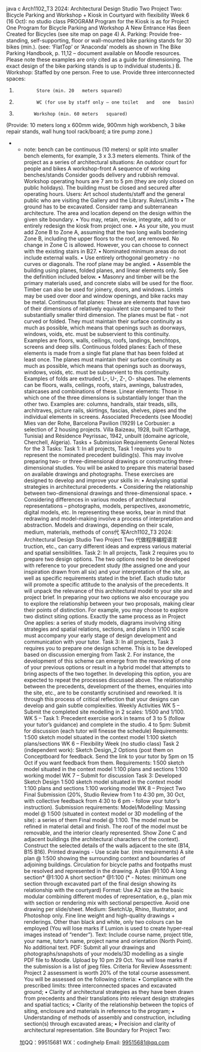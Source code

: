 java c
Arch1102_T3 2024: Architectural Design Studio Two
Project Two: Bicycle Parking and Workshop + Kiosk in Courtyard 
with flexibility Week 6 (16 Oct): no studio class 
PROGRAM 
Program for the Kiosk is as for Project One 
Program for Bicycle Parking and Workshop 
A New Entrance Has Been Created for Bicycles (see site   map   on   page 4)
A. Parking: 
Provide free-standing, self-supporting, floor or wall-mounted bike parking stands for 30   bikes   (min.).
(see:   ‘FlatTop’   or   ‘Anaconda’ models as shown in The Bike Parking Handbook, p.   11,12 – document   available   on   Moodle resources.   Please note these examples are only   cited   as   a   guide for   dimensioning.   The   exact   design   of            the bike parking stands is   up   to   individual   students.)
B. Workshop: 
Staffed by one   person.   Free to   use.
Provide three interconnected spaces:
1.             Store (min. 20   meters squared)
2.             WC (for use by staff only – one toilet   and   one   basin)
3.            Workshop (min. 60 meters   squared)
(Provide:   10 meters long x 600mm wide, 900mm   high workbench, 3   bike   repair   stands, wall   hung   tool   rack/board; a tire pump zone.)
* - note: bench can   be continuous   (10   meters)   or split   into   smaller   bench   elements,   for   example,   3   x   3.3   meters   elements.
Think of the project as a series of architectural situations:
An outdoor court for people and   bikes
A workshop-front 
A sequence of working benches/stands
Consider goods delivery and rubbish removal.
Workshop operating hours are 7 am to   5   pm   (they are   only   closed   on   public   holidays).   The   building   must   be   closed   and secured after operating hours.
Users: Art school students/staff and the general public who are visiting the   Gallery and   the   Library.
Rules/Limits 
• The ground has to be excavated. Consider ramp and subterranean architecture. The area and location depend on the design within the given site boundary. 
•             You   may,   retain,   revise,   integrate,   add   to   or   entirely   redesign   the   kiosk from   project   one.
•             As your site, you must add Zone B to Zone A, assuming that the two long walls bordering Zone B, including the upper floors to the roof, are removed. No change   in   Zone   C   is   allowed. However,   you         can choose to connect with the existing stairs   in   B27.
•                Nominated minimum areas do not   include external walls.
•                Use entirely orthogonal geometry - no   curves   or diagonals.   The   roof   plane   may   be   angled.
•             Assemble the   building   using   planes,   folded   planes,   and   linear   elements   only.   See   the   definition   included   below.
•                Masonry and timber will be the primary   materials   used,   and   concrete   slabs will   be   used for the   floor.      Timber can also be used for   joinery, doors, and windows.   Lintels   may   be   used   over   door   and window   openings, and bike racks   may   be   metal.
Continuous flat planes: 
These are elements that have two of their dimensions of relatively   equivalent   size   compared to   their substantially smaller third dimension. The planes must   be flat   -   not   curved or folded.   They   must   maintain   their surface continuity as much as possible, which   means that   openings   such   as   doorways, windows, voids, etc. must be subservient to this   continuity.   Examples are   floors, walls,   ceilings,   roofs,   landings,   benchtops, screens and deep sills. 
Continuous folded planes: 
Each of these elements is made from a single   flat   plane   that   has   been   folded   at   least   once.   The   planes   must maintain their surface continuity as much   as   possible, which   means that   openings   such   as doorways, windows, voids, etc. must be subservient to this   continuity.   Examples   of folds are   extruded   L-, U-, Z-, O- shapes. The elements can be   floors,   walls,   ceilings,   roofs,   stairs,   awnings,   balustrades,   staircases and combinations of these. 
Linear elements: 
Those in which one of the three dimensions is substantially   longer than the   other two.
Examples are: columns, handrails, stair treads, sills,   architraves,   picture   rails,   skirtings, fascias,   shelves,   pipes and the individual elements   in screens.
Associated Precedents (see Moodle) 
Mies van der Rohe,   Barcelona   Pavilion (1929)
Le Corbusier: a selection of 2 housing   projects. Villa   Baizeau,   1928,   built   (Carthage, Tunisia)   and   Résidence   Peyrissac,   1942, unbuilt (domaine agricole, Cherchell, Algeria).
Tasks + Submission Requirements 
General   Notes for the 3 Tasks: 
Task 1: In all   projects, Task   1 requires you to represent the   nominated   precedent   building(s).   This   may   involve preparing two- or three-dimensional drawings or constructing three-dimensional studies. You will be   asked   to prepare this material based on available drawings   and   photographs.   These   exercises   are   designed to   develop   and   improve your skills in:
•             Analysing spatial   strategies   in   architectural   precedents.
•                Considering the relationship between two-dimensional drawings and three-dimensional space.
•                Considering differences in various modes of architectural representations   –   photographs,   models,   perspectives, axonometric, digital models, etc.
In representing these works, bear in mind   that redrawing and model-making involve a process of interpretation and abstraction. Models and drawings, depending on their scale,   medium,   materials,   methods of   cons代 写Arch1102_T3 2024: Architectural Design Studio Two  Project Two
代做程序编程语言truction, etc., can carry different ideas and   express various   material   and   spatial   sensibilities. 
Task 2: In all projects, Task 2 requires you   to prepare two design options. The   two   options   need   to   be developed with reference to your precedent study (the assigned   one   and   your   inspiration   drawn   from   all   six)   and your interpretation of the site, as well as specific   requirements stated   in the   brief.   Each   studio   tutor will promote a specific attitude to the analysis of the precedents.   It will   unpack   the   relevance   of this   architectural   model   to your site and project brief.   In preparing your   two   options we   also   encourage   you   to   explore   the   relationship between your two proposals, making clear their points   of distinction.   For   example, you   may   choose   to   explore   two   distinct siting options. Exactly the same process as in   Project One   applies:   a   series   of study   models,   diagrams   involving   siting   strategies   and spatial relations, sections, and plans   in   1/100 scale   must   accompany   your   early   stage   of design   development   and communication with your tutor.
Task 3: In all projects, Task 3   requires you to   prepare one design scheme.   This   is   to   be   developed   based   on discussion emerging from Task 2.   For instance, the development of this scheme   can   emerge from the   reworking   of one of your previous options or result in   a   hybrid   model that   attempts   to   bring   aspects   of the   two   together.   In developing this option, you are expected to repeat the   processes discussed   above.   The   relationship   between   the precedents, development of the themes, enquiries into the site, etc.,   are to   be   constantly   scrutinised   and   reworked.   It is through this process of critical reflection   that   your   designs   can   develop   and   gain   subtle complexities.
Weekly Activities 
WK 5 – Submit the completed site modelling in 2 scales: 1/500 and 1/100. 
WK 5 – Task 1: Precedent exercise work in teams of 3 to 5 (follow your tutor’s guidance) and complete in the studio. 4 to 5pm: Submit for discussion (each tutor will   finesse the   schedule)
Requirements:
1:500 sketch model situated in the   context   model
1:100 sketch plans/sections
WK 6 – Flexibility Week (no studio class) Task 2 (independent work): Sketch Design_2 Options (post   them   on   Conceptboard for feedback. Send the link to your tutor by 5pm on 15 Oct if you want feedback from them. 
Requirements: 
1:500 sketch model situated in the   context   model
1:100 plans and   sections
1:100 working model
WK 7 – Submit for discussion Task 3: Developed Sketch Design 
1:500 sketch model situated in the   context   model
1:100 plans and   sections
1:100 working model
WK 8 – Project Two Final Submission (20%, Studio Review from 1 to 4:30 pm, 30 Oct, with collective feedback from 4:30 to 6 pm - follow your tutor’s instruction). 
Submission requirements: 
Model/Modelling: 
Massing model @   1:500 (situated in   context   model or   3D   modelling   of the   site):   a   series   of them
Final   model @   1:100. The model   must be   refined   in   material detail   and finish.   The   roof of the   model   must   be
removable, and the interior clearly represented. Show   Zone   C   and   adjacent   buildings   (the   architectural   characters   of   the context). Construct the selected details of the walls adjacent to the   site   (B14,   B15      B16).
Printed drawings - Use scale bar. (min requirements) 
A site plan @   1:500 showing the surrounding context   and   boundaries   of adjoining   buildings.   Circulation for   bicycle   paths and footpaths must be resolved   and   represented   in the   drawing.
A plan   @1:100
A long section*   @1:100      A short section* @1:100
(* -   Notes: minimum one section through excavated   part of the final   design showing   its   relationship with   the   courtyard)
Format:   Use A2 size as the basic modular combining   different   modes   of   representation,   e.g.,   plan   mix with   section   or rendering mix with sectional perspective. Avoid one   drawing   per slide/sheet.
Medium: SketchUp,   Rhino,   Illustrator, and   Photoshop only.   Fine line weight and   high-quality drawings   +
renderings. Other than black and white, only two colours   can   be   employed (You will lose marks if Lumion is used to create hyper-real images instead of “render”). 
Text:   Include course name, project title, your name,   tutor’s   name,   project   name   and   orientation   (North   Point).   No   additional text.
PDF: Submit all your drawings and photographs/snapshots of your models/3D modelling as a single PDF file to   Moodle. Upload by 10 pm 29 Oct. You will lose marks if the submission is a list of jpeg files. 
Criteria for Review  Assessment: 
Project 2 assessment is worth 20% of the total course   assessment. You will   be   assessed   on   the following   criteria:
•                Compliance with the prescribed limits: three interconnected spaces and excavated ground;
•                Clarity of architectural strategies as they have been   drawn from   precedents   and   their translations   into   relevant design strategies and spatial tactics;
•                Clarity of the relationship between the topics of siting,   enclosure   and   materials   in   reference   to the   program;
•                Understanding of methods of assembly and construction, including section(s) through excavated areas; 
•                Precision and clarity of architectural representation.
Site Boundary for Project Two: 








         
加QQ：99515681  WX：codinghelp  Email: 99515681@qq.com
